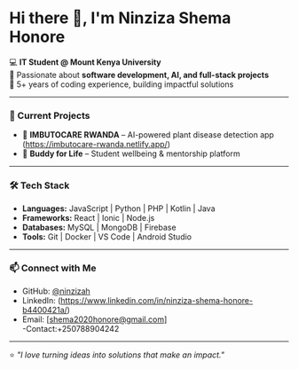 # Hi there 👋, I'm Ninziza Shema Honore  

💻 **IT Student @ Mount Kenya University**  
🌱 Passionate about **software development, AI, and full-stack projects**  
🚀 5+ years of coding experience, building impactful solutions  

---

### 🔭 Current Projects  
- 🌱 **IMBUTOCARE RWANDA** – AI-powered plant disease detection app (https://imbutocare-rwanda.netlify.app/)
- 📱 **Buddy for Life** – Student wellbeing & mentorship platform  

---

### 🛠️ Tech Stack  
- **Languages:** JavaScript | Python | PHP | Kotlin | Java  
- **Frameworks:** React | Ionic | Node.js  
- **Databases:** MySQL | MongoDB | Firebase  
- **Tools:** Git | Docker | VS Code | Android Studio  

---

### 📫 Connect with Me  
- GitHub: [@ninzizah](https://github.com/ninzizah)  
- LinkedIn: (https://www.linkedin.com/in/ninziza-shema-honore-b4400421a/)  
- Email: [shema2020honore@gmail.com]  
  -Contact:+250788904242
---

⭐️ *"I love turning ideas into solutions that make an impact."*  
